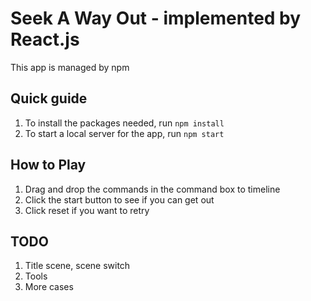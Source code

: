 # Seek A Way Out - implemented by React.js

This app is managed by npm

## Quick guide
1. To install the packages needed, run `npm install`
2. To start a local server for the app, run `npm start`

## How to Play
1. Drag and drop the commands in the command box to timeline
2. Click the start button to see if you can get out
3. Click reset if you want to retry

## TODO

1. Title scene, scene switch
2. Tools
3. More cases